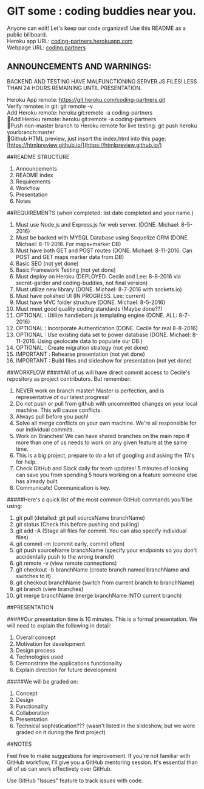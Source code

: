 # GIT some : coding buddies near you.
Anyone can edit! Let's keep our code organized! Use this README as a public billboard.<br>
Heroku app URL: [coding-partners.herokuapp.com](http://coding-partners.herokuapp.com/home)<br>
Webpage URL: [coding.partners](https://www.coding.partners)<br>

## ANNOUNCEMENTS AND WARNINGS:
BACKEND AND TESTING HAVE MALFUNCTIONING SERVER.JS FILES!
LESS THAN 24 HOURS REMAINING UNTIL PRESENTATION. 

Heroku App remote: https://git.heroku.com/coding-partners.git<br>
Verify remotes in git:  git remote -v<br>
Add Heroku remote:  heroku git:remote -a coding-partners<br>
:information_desk_person:Add Heroku remote:  heroku git:remote -a coding-partners<br>
:information_desk_person:Push non-master branch to Heroku remote for live testing: git push heroku yourbranch:master<br>
:information_desk_person:Github HTML preview, just insert the index.html into this page: [https://htmlpreview.github.io/](https://htmlpreview.github.io/)<br>

##README STRUCTURE
1. Announcements
2. README index
3. Requirements
4. Workflow
5. Presentation
6. Notes


##REQUIREMENTS (when completed: list date completed and your name.)
1. Must use Node.js and Express.js for web server. (DONE. Michael: 8-5-2016)
2. Must be backed with MYSQL Database using Sequelize ORM (DONE. Michael: 8-11-2016. For maps+marker DB)
3. Must have both GET and POST routes (DONE. Michael: 8-11-2016. Can POST and GET maps marker data from DB)
4. Basic SEO (not yet done)
5. Basic Framework Testing (not yet done)
6. Must deploy on Heroku (DEPLOYED. Cecile and Lee: 8-8-2016 via secret-garder and coding-buddies, not final version)
7. Must utilize new library (DONE. Michael: 8-7-2016 with sockets.io)
8. Must have polished UI (IN PROGRESS. Lee: current)
9. Must have MVC folder structure (DONE. Michael: 8-5-2016)
10. Must meet good quality coding standards (Maybe done??)
11. OPTIONAL : Utilize handlebars.js templating engine (DONE. ALL: 8-7-2016)
12. OPTIONAL : Incorporate Authentication (DONE. Cecile for real 8-8-2016)
13. OPTIONAL : Use existing data set to power database (DONE. Michael: 8-11-2016. Using geolocate data to populate our DB.) 
14. OPTIONAL :  Create migration strategy (not yet done)
15. IMPORTANT : Rehearse presentation (not yet done)
16. IMPORTANT : Build files and slideshow for presentation (not yet done)

##WORKFLOW 
#####All of us will have direct commit access to Cecile's repository as project contributors. But remember:
1. NEVER work on branch master! Master is perfection, and is representative of our latest progress!
2. Do not push or pull from github with uncommitted changes on your local machine. This will cause conflicts.
3. Always pull before you push!
4. Solve all merge conflicts on your own machine. We're all responsible for our individual commits.
5. Work on Branches! We can have shared branches on the main repo if more than one of us needs to work on any given feature at the same time.
6. This is a big project, prepare to do a lot of googling and asking the TA's for help.
7. Check GitHub and Slack daily for team updates! 5 minutes of looking can save you from spending 5 hours working on a feature someone else has already built.
8. Communicate! Communication is key.

#####Here's a quick list of the most common GitHub commands you'll be using:
1. git pull 	(detailed: git pull sourceName branchName)
2. git status 	(Check this before pushing and pulling)
3. git add -A 	(Stage all files for commit. You can also specify individual files)
4. git commit -m 	(commit early, commit often)
5. git push sourceName branchName (specify your endpoints so you don't accidentally push to the wrong branch)
6. git remote -v 	(view remote connections)
7. git checkout -b branchName 	(create branch named branchName and switches to it)
8. git checkout branchName 	(switch from current branch to branchName)
9. git branch 		(view branches)
10. git merge branchName 	(merge branchName INTO current branch)

##PRESENTATION

#####Our presentation time is 10 minutes. This is a formal presentation. We will need to explain the following in detail: 
1. Overall concept
2. Motivation for development
3. Design process
4. Technologies used
5. Demonstrate the applications functionality
6. Explain direction for future development

#####We will be graded on:
1. Concept
2. Design
3. Functionality
4. Collaboration
5. Presentation 
6. Technical sophistication??? (wasn't listed in the slideshow, but we were graded on it during the first project)

##NOTES

Feel free to make suggestions for improvement.
If you're not familiar with GitHub workflow, I'll give you a GitHub mentoring session. It's essential than all of us can work effectively over GitHub.

Use GitHub "Issues" feature to track issues with code.

